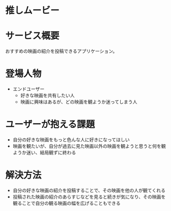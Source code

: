 # 推しムービー
# サービス概要
おすすめの映画の紹介を投稿できるアプリケーション。
# 登場人物
- エンドユーザー
  - 好きな映画を共有したい人
  - 映画に興味はあるが、どの映画を観ようか迷ってしまう人
# ユーザーが抱える課題
- 自分の好きな映画をもっと色んな人に好きになってほしい
- 映画を観たいが、自分が過去に見た映画以外の映画を観ようと思うと何を観ようか迷い、結局観ずに終わる
# 解決方法
- 自分の好きな映画の紹介を投稿することで、その映画を他の人が観てくれる
- 投稿された映画の紹介のあらすじなどを見ると続きが気になり、その映画を観ることで自分の観る映画の幅を広げることもできる